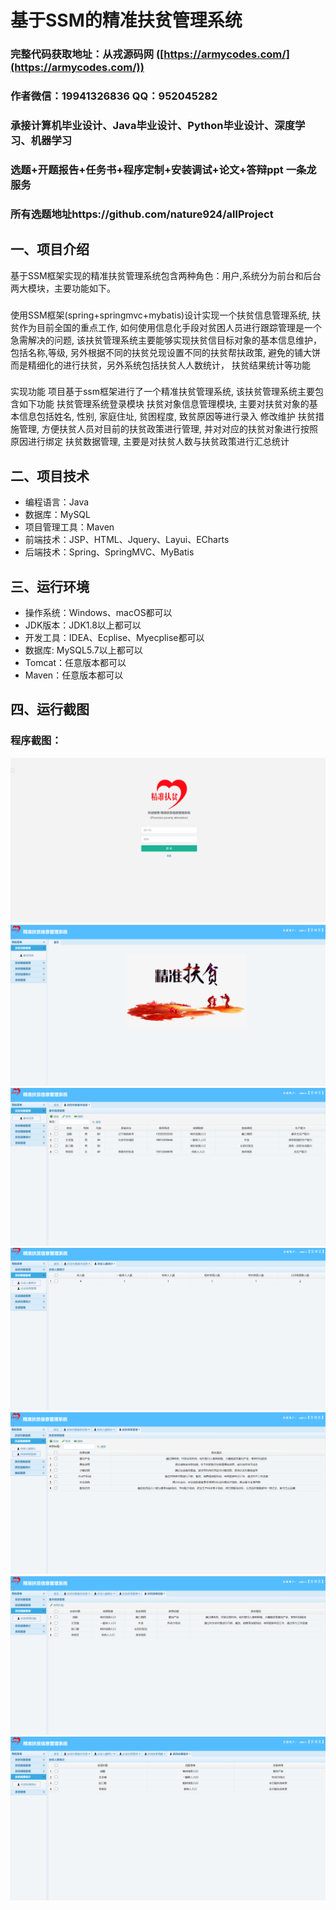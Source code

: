基于SSM的精准扶贫管理系统
=
### 完整代码获取地址：从戎源码网 ([https://armycodes.com/](https://armycodes.com/))
### 作者微信：19941326836  QQ：952045282 
### 承接计算机毕业设计、Java毕业设计、Python毕业设计、深度学习、机器学习
### 选题+开题报告+任务书+程序定制+安装调试+论文+答辩ppt 一条龙服务
### 所有选题地址https://github.com/nature924/allProject

一、项目介绍
---
基于SSM框架实现的精准扶贫管理系统包含两种角色：用户,系统分为前台和后台两大模块，主要功能如下。
### 
  使用SSM框架(spring+springmvc+mybatis)设计实现一个扶贫信息管理系统, 扶贫作为目前全国的重点工作, 如何使用信息化手段对贫困人员进行跟踪管理是一个急需解决的问题, 该扶贫管理系统主要能够实现扶贫信目标对象的基本信息维护， 包括名称,等级, 另外根据不同的扶贫兑现设置不同的扶贫帮扶政策, 避免的铺大饼而是精细化的进行扶贫，另外系统包括扶贫人人数统计， 扶贫结果统计等功能
###
实现功能
项目基于ssm框架进行了一个精准扶贫管理系统, 该扶贫管理系统主要包含如下功能
扶贫管理系统登录模块
扶贫对象信息管理模块, 主要对扶贫对象的基本信息包括姓名, 性别, 家庭住址, 贫困程度, 致贫原因等进行录入 修改维护
扶贫措施管理, 方便扶贫人员对目前的扶贫政策进行管理, 并对对应的扶贫对象进行按照原因进行绑定
扶贫数据管理, 主要是对扶贫人数与扶贫政策进行汇总统计



二、项目技术
---
- 编程语言：Java
- 数据库：MySQL
- 项目管理工具：Maven
- 前端技术：JSP、HTML、Jquery、Layui、ECharts
- 后端技术：Spring、SpringMVC、MyBatis

三、运行环境
---
- 操作系统：Windows、macOS都可以
- JDK版本：JDK1.8以上都可以
- 开发工具：IDEA、Ecplise、Myecplise都可以
- 数据库: MySQL5.7以上都可以
- Tomcat：任意版本都可以
- Maven：任意版本都可以

四、运行截图
---


### 程序截图：
![image/1.png](image/1.png)
![image/1.png](image/2.png)
![image/1.png](image/3.png)
![image/1.png](image/4.png)
![image/1.png](image/5.png)
![image/1.png](image/6.png)
![image/1.png](image/7.png)




